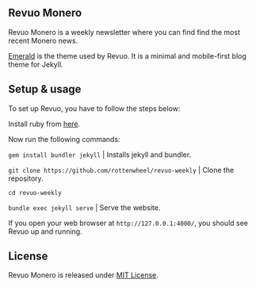 ## Revuo Monero

Revuo Monero is a weekly newsletter where you can find find the most recent Monero news.

[Emerald](https://github.com/KingFelix/emerald/) is the theme used by Revuo. It is a minimal and mobile-first blog theme for Jekyll.

## Setup & usage

To set up Revuo, you have to follow the steps below: 

Install ruby from [here](https://www.ruby-lang.org/en/).

Now run the following commands:

`gem install bundler jekyll` | Installs jekyll and bundler.

`git clone https://github.com/rottenwheel/revuo-weekly` | Clone the repository.

`cd revuo-weekly`

`bundle exec jekyll serve` | Serve the website.

If you open your web browser at `http://127.0.0.1:4000/`, you should see Revuo up and running.

## License
Revuo Monero is released under [MIT License](license.md).
